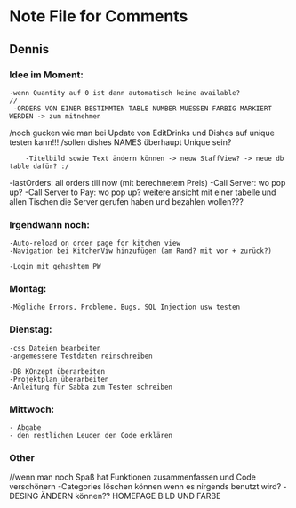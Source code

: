 # Note File for Comments 

## Dennis

### Idee im Moment: 

    -wenn Quantity auf 0 ist dann automatisch keine available?
    //
     -ORDERS VON EINER BESTIMMTEN TABLE NUMBER MUESSEN FARBIG MARKIERT WERDEN -> zum mitnehmen


/noch gucken wie man bei Update von EditDrinks und Dishes auf unique testen kann!!!
/sollen dishes NAMES überhaupt Unique sein?


        -Titelbild sowie Text ändern können -> neuw StaffView? -> neue db table dafür? :/


-lastOrders: all orders till now (mit berechnetem Preis)
-Call Server: wo pop up?
-Call Server to Pay: wo pop up? weitere ansicht mit einer tabelle und allen Tischen die Server gerufen haben und bezahlen wollen???


### Irgendwann noch:
    -Auto-reload on order page for kitchen view
    -Navigation bei KitchenViw hinzufügen (am Rand? mit vor + zurück?)

    -Login mit gehashtem PW

###   Montag:
    -Mögliche Errors, Probleme, Bugs, SQL Injection usw testen

###   Dienstag:

    -css Dateien bearbeiten 
    -angemessene Testdaten reinschreiben
    
    -DB KOnzept überarbeiten
    -Projektplan überarbeiten
    -Anleitung für Sabba zum Testen schreiben
###   Mittwoch:
    - Abgabe
    - den restlichen Leuden den Code erklären

 ###   Other
 //wenn man noch Spaß hat Funktionen zusammenfassen und Code verschönern
     -Categories löschen können wenn es nirgends benutzt wird?
 -DESING ÄNDERN können?? HOMEPAGE BILD UND FARBE